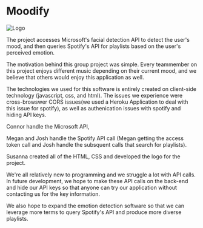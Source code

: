 # Moodify

![Logo](/assets/images/default_logo.png)

The project accesses Microsoft's facial detection API to detect the user's mood, and then queries Spotify's API for playlists based on the user's perceived emotion.

The motivation behind this group project was simple. Every teammember on this project enjoys different music depending on their current mood, and we believe that others would enjoy this application as well. 

The technologies we used for this software is entirely created on client-side technology (javascript, css, and html). The issues we experience were cross-browswer CORS issues(we used a Heroku Application to deal with this issue for spotify), as well as authenication issues with spotify and hiding API keys. 

Connor handle the Microsoft API, 

Megan and Josh handle the Spotify API call (Megan getting the access token call and Josh handle the subsquent calls that search for playlists).

Susanna created all of the HTML, CSS and developed the logo for the project. 

We're all relatively new to programming and we struggle a lot with API calls. In future development, we hope to make these API calls on the back-end and hide our API keys so that anyone can try our application without contacting us for the key information. 

We also hope to expand the emotion detection software so that we can leverage more terms to query Spotify's API and produce more diverse playlists. 




